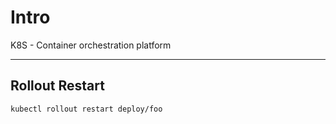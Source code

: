 # Intro

K8S - Container orchestration platform

---

## Rollout Restart

```bash
kubectl rollout restart deploy/foo
```
